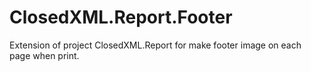 # ClosedXML.Report.Footer
Extension of project ClosedXML.Report for make footer image on each page when print.
